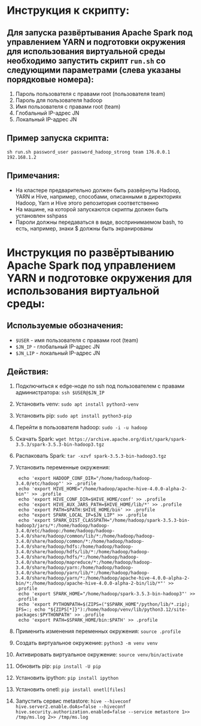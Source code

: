 # Инструкция к скрипту:

## Для запуска развёртывания Apache Spark под управлением YARN и подготовки окружения для использования виртуальной среды необходимо запустить скрипт `run.sh` со следующими параметрами (слева указаны порядковые номера):

1) Пароль пользователя с правами root (пользователя team)
2) Пароль для пользователя hadoop
3) Имя пользователя с правами root (team)
4) Глобальный IP-адрес JN
5) Локальный IP-адрес JN

## Пример запуска скрипта:

`sh run.sh password_user password_hadoop_strong team 176.0.0.1 192.168.1.2`

## Примечания:

* На кластере предварительно должен быть развёрнуты Hadoop, YARN и Hive, например, способами, описанными в директориях Hadoop, Yarn и Hive этого репозитория соответственно
* На машине, на которой запускаются скрипты должен быть установлен sshpass
* Пароли должны передаваться в виде, воспринимаемом bash, то есть, например, знаки $ должны быть экранированы

# Инструкция по развёртыванию Apache Spark под управлением YARN и подготовке окружения для использования виртуальной среды:

## Используемые обозначения:

* `$USER` - имя пользователя с правами root (team)
* `$JN_IP` - глобальный IP-адрес JN
* `$JN_LIP` - локальный IP-адрес JN

## Действия:

1) Подключиться к edge-ноде по ssh под пользователем с правами администратора: `ssh $USER@$JN_IP`

2) Установить venv: `sudo apt install python3-venv`

3) Установить pip: `sudo apt install python3-pip`

4) Перейти в пользователя hadoop: `sudo -i -u hadoop`

5) Скачать Spark: `wget https://archive.apache.org/dist/spark/spark-3.5.3/spark-3.5.3-bin-hadoop3.tgz`

6) Распаковать Spark: `tar -xzvf spark-3.5.3-bin-hadoop3.tgz`

7) Установить переменные окружения:

        echo 'export HADOOP_CONF_DIR="/home/hadoop/hadoop-3.4.0/etc/hadoop"' >> .profile
        echo 'export HIVE_HOME="/home/hadoop/apache-hive-4.0.0-alpha-2-bin"' >> .profile
        echo 'export HIVE_CONF_DIR=$HIVE_HOME/conf' >> .profile
        echo 'export HIVE_AUX_JARS_PATH=$HIVE_HOME/lib/*' >> .profile
        echo 'export PATH=$PATH:$HIVE_HOME/bin' >> .profile
        echo "export SPARK_LOCAL_IP=$JN_LIP" >> .profile
        echo 'export SPARK_DIST_CLASSPATH="/home/hadoop/spark-3.5.3-bin-hadoop3/jars/*:/home/hadoop/hadoop-3.4.0/etc/hadoop:/home/hadoop/hadoop-3.4.0/share/hadoop/common/lib/*:/home/hadoop/hadoop-3.4.0/share/hadoop/common/*:/home/hadoop/hadoop-3.4.0/share/hadoop/hdfs:/home/hadoop/hadoop-3.4.0/share/hadoop/hdfs/lib/*:/home/hadoop/hadoop-3.4.0/share/hadoop/hdfs/*:/home/hadoop/hadoop-3.4.0/share/hadoop/mapreduce/*:/home/hadoop/hadoop-3.4.0/share/hadoop/yarn:/home/hadoop/hadoop-3.4.0/share/hadoop/yarn/lib/*:/home/hadoop/hadoop-3.4.0/share/hadoop/yarn/*:/home/hadoop/apache-hive-4.0.0-alpha-2-bin/*:/home/hadoop/apache-hive-4.0.0-alpha-2-bin/lib/*"' >> .profile
        echo 'export SPARK_HOME="/home/hadoop/spark-3.5.3-bin-hadoop3"' >> .profile
        echo 'export PYTHONPATH=$(ZIPS=("$SPARK_HOME"/python/lib/*.zip); IFS=:; echo "${ZIPS[*]}"):/home/hadoop/venv/lib/python3.12/site-packages:$PYTHONPATH' >> .profile
        echo 'export PATH=$SPARK_HOME/bin:$PATH' >> .profile

8) Применить изменения переменных окружения: `source .profile`

9) Создать виртуальное окружение: `python3 -m venv venv`

10) Активировать виртуальное окружение: `source venv/bin/activate`

11) Обновить pip: `pip install -U pip`

12) Установить ipython: `pip install ipython`

13) Установить onetl: `pip install onetl[files]`

14) Запустить сервис metastore: `hive --hiveconf hive.server2.enable.doAs=false --hiveconf hive.security.authorization.enabled=false --service metastore 1>> /tmp/ms.log 2>> /tmp/ms.log`
